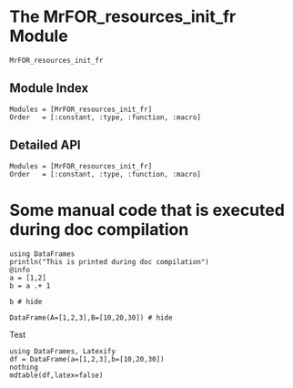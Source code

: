 # The MrFOR_resources_init_fr Module


```@docs
MrFOR_resources_init_fr
```

## Module Index

```@index
Modules = [MrFOR_resources_init_fr]
Order   = [:constant, :type, :function, :macro]
```
## Detailed API

```@autodocs
Modules = [MrFOR_resources_init_fr]
Order   = [:constant, :type, :function, :macro]
```

# Some manual code that is executed during doc compilation

```@setup abc
using DataFrames
println("This is printed during doc compilation")
@info
a = [1,2]
b = a .+ 1
```

```@example abc
b # hide
```

```@example abc
DataFrame(A=[1,2,3],B=[10,20,30]) # hide
```


Test 

```@eval
using DataFrames, Latexify
df = DataFrame(a=[1,2,3],b=[10,20,30])
nothing
mdtable(df,latex=false)
```

